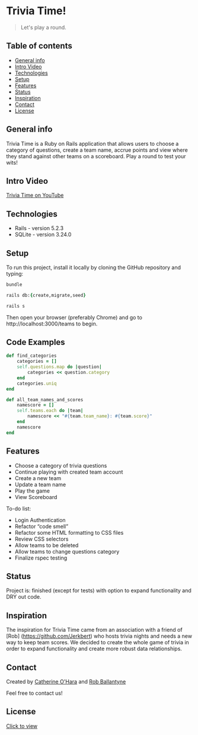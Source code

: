 # Trivia Time!
> Let's play a round.

## Table of contents
* [General info](#general-info)
* [Intro Video](#intro-video)
* [Technologies](#technologies)
* [Setup](#setup)
* [Features](#features)
* [Status](#status)
* [Inspiration](#inspiration)
* [Contact](#contact)
* [License](#license)

## General info
Trivia Time is a Ruby on Rails application that allows users to choose a category of questions, create a team name, accrue points and view where they stand against other teams on a scoreboard. Play a round to test your wits!

## Intro Video
[Trivia Time on YouTube](https://www.youtube.com)

## Technologies
* Rails - version 5.2.3
* SQLite - version 3.24.0

## Setup
To run this project, install it locally by cloning the GitHub repository and typing:
```ruby
bundle

rails db:{create,migrate,seed}

rails s
```
Then open your browser (preferably Chrome) and go to http://localhost:3000/teams to begin.

## Code Examples
```ruby
def find_categories
    categories = []
    self.questions.map do |question|
        categories << question.category
    end
    categories.uniq
end
```

```ruby
def all_team_names_and_scores
    namescore = []
    self.teams.each do |team|
        namescore << "#{team.team_name}: #{team.score}"
    end 
    namescore
end
```


## Features
* Choose a category of trivia questions
* Continue playing with created team account
* Create a new team
* Update a team name
* Play the game
* View Scoreboard


To-do list:
* Login Authentication
* Refactor “code smell”
* Refactor some HTML formatting to CSS files
* Review CSS selectors
* Allow teams to be deleted
* Allow teams to change questions category
* Finalize rspec testing

## Status
Project is: finished (except for tests) with option to expand functionality and DRY out code.

## Inspiration
The inspiration for Trivia Time came from an association with a friend of [Rob] (https://github.com/Jerkbert) who hosts trivia nights and needs a new way to keep team scores. We decided to create the whole game of trivia in order to expand functionality and create more robust data relationships.

## Contact
Created by [Catherine O'Hara](www.linkedin.com/in/catherine-o) and [Rob Ballantyne](https://www.linkedin.com/in/rob-ballantyne-73b66b45/)

Feel free to contact us!

## License
[Click to view](https://github.com/catherine-o/Trivia/blob/master/LICENSE)
